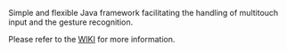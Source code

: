 Simple and flexible Java framework facilitating the handling of multitouch input and the gesture recognition.

Please refer to the [WIKI](https://github.com/padrig64/MultitouchFramework/wiki) for more information.
